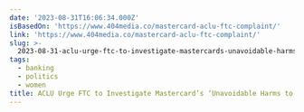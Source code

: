 ```yaml
---
date: '2023-08-31T16:06:34.000Z'
isBasedOn: 'https://www.404media.co/mastercard-aclu-ftc-complaint/'
link: 'https://www.404media.co/mastercard-aclu-ftc-complaint/'
slug: >-
  2023-08-31-aclu-urge-ftc-to-investigate-mastercards-unavoidable-harms-to-sex-workers
tags:
  - banking
  - politics
  - women
title: ACLU Urge FTC to Investigate Mastercard’s ‘Unavoidable Harms to Sex Workers
---
```


